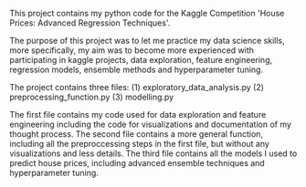 This project contains my python code for the Kaggle Competition 'House Prices: Advanced Regression Techniques'. 

The purpose of this project was to let me practice my data science skills, more specifically, my aim was to become more experienced 
with participating in kaggle projects, data exploration, feature engineering, regression models, ensemble methods and hyperparameter 
tuning.

The project contains three files:
(1) exploratory_data_analysis.py
(2) preprocessing_function.py
(3) modelling.py

The first file contains my code used for data exploration and feature engineering including the code for visualizations and 
documentation of my thought process. The second file contains a more general function, including all the preproccessing steps
in the first file, but without any visualizations and less details. The third file contains all the models I used to predict 
house prices, including advanced ensemble techniques and hyperparameter tuning.
